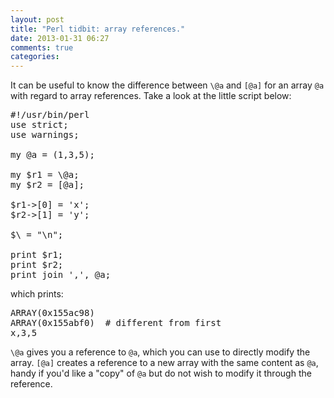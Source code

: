 ```yaml
---
layout: post
title: "Perl tidbit: array references."
date: 2013-01-31 06:27
comments: true
categories: 
---
```


It can be useful to know the difference between `\@a` and `[@a]` for an array `@a` with regard to array references. Take a look at the little script below:

<pre>
#!/usr/bin/perl
use strict;
use warnings;

my @a = (1,3,5);

my $r1 = \@a;
my $r2 = [@a];

$r1->[0] = 'x';
$r2->[1] = 'y';

$\ = "\n";

print $r1;
print $r2;
print join ',', @a;
</pre>

which prints:

<pre>
ARRAY(0x155ac98)
ARRAY(0x155abf0)  # different from first
x,3,5
</pre>

`\@a` gives you a reference to `@a`, which you can use to directly modify the array. `[@a]` creates a reference to a new array with the same content as `@a`, handy if you'd like a "copy" of `@a` but do not wish to modify it through the reference.
